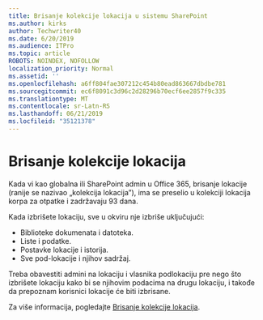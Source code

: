 ```yaml
---
title: Brisanje kolekcije lokacija u sistemu SharePoint
ms.author: kirks
author: Techwriter40
ms.date: 6/20/2019
ms.audience: ITPro
ms.topic: article
ROBOTS: NOINDEX, NOFOLLOW
localization_priority: Normal
ms.assetid: ''
ms.openlocfilehash: a6ff804fae307212c454b80ead863667dbdbe781
ms.sourcegitcommit: ec6f8091c3d96c2d28296b70ecf6ee2857f9c335
ms.translationtype: MT
ms.contentlocale: sr-Latn-RS
ms.lasthandoff: 06/21/2019
ms.locfileid: "35121378"
---
```

# <a name="delete-a-site-collection"></a>Brisanje kolekcije lokacija

Kada vi kao globalna ili SharePoint admin u Office 365, brisanje lokacije (ranije se nazivao „kolekcija lokacija”), ima se preselio u kolekciji lokacija korpa za otpatke i zadržavaju 93 dana. 

Kada izbrišete lokaciju, sve u okviru nje izbriše uključujući:

- Biblioteke dokumenata i datoteka.
- Liste i podatke.
- Postavke lokacije i istorija.
- Sve pod-lokacije i njihov sadržaj.

Treba obavestiti admini na lokaciju i vlasnika podlokaciju pre nego što izbrišete lokaciju kako bi se njihovim podacima na drugu lokaciju, i takođe da prepoznam korisnici lokacije će biti izbrisane. 

Za više informacija, pogledajte [Brisanje kolekcije lokacija](https://docs.microsoft.com/en-us/sharepoint/delete-site-collection). 